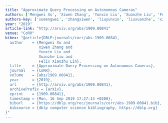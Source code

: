 ```yaml
---
title: "Approximate Query Processing on Autonomous Cameras"
authors: ['Mengwei Xu', 'Xiwen Zhang', 'Yunxin Liu', 'Xuanzhe Liu', 'Felix Xiaozhu Lin']
authors-key: ['xumengwei', 'zhangxiwen', 'liuyunxin', 'liuxuanzhe', 'xiaozhufelix']
year: "2019"
article-link: "http://arxiv.org/abs/1909.00841"
venue: "CoRR"
bibex: "@article{DBLP:journals/corr/abs-1909-00841,
  author    = {Mengwei Xu and
               Xiwen Zhang and
               Yunxin Liu and
               Xuanzhe Liu and
               Felix Xiaozhu Lin},
  title     = {Approximate Query Processing on Autonomous Cameras},
  journal   = {CoRR},
  volume    = {abs/1909.00841},
  year      = {2019},
  url       = {http://arxiv.org/abs/1909.00841},
  archivePrefix = {arXiv},
  eprint    = {1909.00841},
  timestamp = {Mon, 16 Sep 2019 17:27:14 +0200},
  biburl    = {https://dblp.org/rec/journals/corr/abs-1909-00841.bib},
  bibsource = {dblp computer science bibliography, https://dblp.org}
}"
---
```

